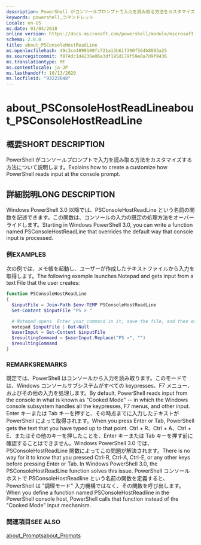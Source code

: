 ```yaml
---
description: PowerShell がコンソールプロンプトで入力を読み取る方法をカスタマイズする方法について説明します。
keywords: powershell,コマンドレット
Locale: en-US
ms.date: 01/04/2018
online version: https://docs.microsoft.com/powershell/module/microsoft.powershell.core/about/about_psconsolehostreadline?view=powershell-7&WT.mc_id=ps-gethelp
schema: 2.0.0
title: about_PSConsoleHostReadLine
ms.openlocfilehash: 49c3ce4099109fc721a13b61f390f564b8893a25
ms.sourcegitcommit: f874dc1d4236e06a3df195d179f59e0a7d9f8436
ms.translationtype: MT
ms.contentlocale: ja-JP
ms.lasthandoff: 10/13/2020
ms.locfileid: "93223648"
---
```

# <a name="about_psconsolehostreadline"></a><span data-ttu-id="340a1-104">about_PSConsoleHostReadLine</span><span class="sxs-lookup"><span data-stu-id="340a1-104">about_PSConsoleHostReadLine</span></span>

## <a name="short-description"></a><span data-ttu-id="340a1-105">概要</span><span class="sxs-lookup"><span data-stu-id="340a1-105">SHORT DESCRIPTION</span></span>
<span data-ttu-id="340a1-106">PowerShell がコンソールプロンプトで入力を読み取る方法をカスタマイズする方法について説明します。</span><span class="sxs-lookup"><span data-stu-id="340a1-106">Explains how to create a customize how PowerShell reads input at the console prompt.</span></span>

## <a name="long-description"></a><span data-ttu-id="340a1-107">詳細説明</span><span class="sxs-lookup"><span data-stu-id="340a1-107">LONG DESCRIPTION</span></span>

<span data-ttu-id="340a1-108">Windows PowerShell 3.0 以降では、PSConsoleHostReadLine という名前の関数を記述できます。この関数は、コンソールの入力の既定の処理方法をオーバーライドします。</span><span class="sxs-lookup"><span data-stu-id="340a1-108">Starting in Windows PowerShell 3.0, you can write a function named PSConsoleHostReadLine that overrides the default way that console input is processed.</span></span>

### <a name="examples"></a><span data-ttu-id="340a1-109">例</span><span class="sxs-lookup"><span data-stu-id="340a1-109">EXAMPLES</span></span>

<span data-ttu-id="340a1-110">次の例では、メモ帳を起動し、ユーザーが作成したテキストファイルから入力を取得します。</span><span class="sxs-lookup"><span data-stu-id="340a1-110">The following example launches Notepad and gets input from a text File that the user creates:</span></span>

```powershell
function PSConsoleHostReadLine
{
  $inputFile = Join-Path $env:TEMP PSConsoleHostReadLine
  Set-Content $inputFile "PS > "

  # Notepad opens. Enter your command in it, save the file, and then exit.
  notepad $inputFile | Out-Null
  $userInput = Get-Content $inputFile
  $resultingCommand = $userInput.Replace("PS >", "")
  $resultingCommand
}
```

### <a name="remarks"></a><span data-ttu-id="340a1-111">REMARKS</span><span class="sxs-lookup"><span data-stu-id="340a1-111">REMARKS</span></span>

<span data-ttu-id="340a1-112">既定では、PowerShell はコンソールから入力を読み取ります。このモードでは、Windows コンソールサブシステムがすべての keypresses、F7 メニュー、およびその他の入力を処理します。</span><span class="sxs-lookup"><span data-stu-id="340a1-112">By default, PowerShell reads input from the console in what is known as "Cooked Mode" -- in which the Windows console subsystem handles all the keypresses, F7 menus, and other input.</span></span> <span data-ttu-id="340a1-113">Enter キーまたは Tab キーを押すと、その時点までに入力したテキストが PowerShell によって取得されます。</span><span class="sxs-lookup"><span data-stu-id="340a1-113">When you press Enter or Tab, PowerShell gets the text that you have typed up to that point.</span></span> <span data-ttu-id="340a1-114">Ctrl + R、Ctrl + A、Ctrl + E、またはその他のキーを押したことを、Enter キーまたは Tab キーを押す前に確認することはできません。Windows PowerShell 3.0 では、PSConsoleHostReadLine 関数によってこの問題が解決されます。</span><span class="sxs-lookup"><span data-stu-id="340a1-114">There is no way for it to know that you pressed Ctrl-R, Ctrl-A, Ctrl-E, or any other keys before pressing Enter or Tab. In Windows PowerShell 3.0, the PSConsoleHostReadLine function solves this issue.</span></span> <span data-ttu-id="340a1-115">PowerShell コンソールホストで PSConsoleHostReadline という名前の関数を定義すると、PowerShell は "調理モード" 入力機構ではなく、その関数を呼び出します。</span><span class="sxs-lookup"><span data-stu-id="340a1-115">When you define a function named PSConsoleHostReadline in the PowerShell console host, PowerShell calls that function instead of the "Cooked Mode" input mechanism.</span></span>

### <a name="see-also"></a><span data-ttu-id="340a1-116">関連項目</span><span class="sxs-lookup"><span data-stu-id="340a1-116">SEE ALSO</span></span>

[<span data-ttu-id="340a1-117">about_Prompts</span><span class="sxs-lookup"><span data-stu-id="340a1-117">about_Prompts</span></span>](about_Prompts.md)
